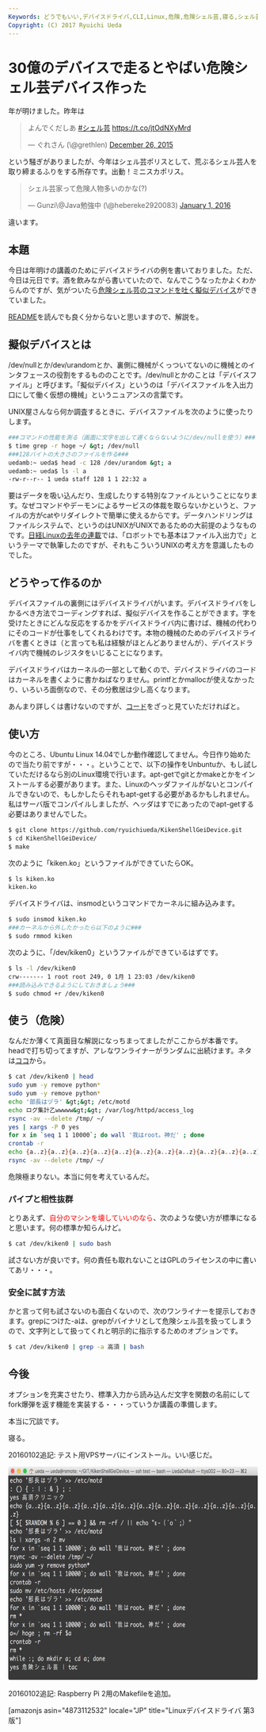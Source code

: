 ```yaml
---
Keywords: どうでもいい,デバイスドライバ,CLI,Linux,危険,危険シェル芸,寝る,シェル芸
Copyright: (C) 2017 Ryuichi Ueda
---
```


# 30億のデバイスで走るとやばい危険シェル芸デバイス作った
年が明けました。昨年は

<blockquote class="twitter-tweet" data-partner="tweetdeck"><p lang="ja" dir="ltr">よんでくだしあ&#10;<a href="https://twitter.com/hashtag/%E3%82%B7%E3%82%A7%E3%83%AB%E8%8A%B8?src=hash">#シェル芸</a>&#10;<a href="https://t.co/jtOdNXyMrd">https://t.co/jtOdNXyMrd</a></p>&mdash; ぐれさん (\@grethlen) <a href="https://twitter.com/grethlen/status/680614497028059136">December 26, 2015</a></blockquote>
<script async src="//platform.twitter.com/widgets.js" charset="utf-8"></script>

という騒ぎがありましたが、今年はシェル芸ポリスとして、荒ぶるシェル芸人を取り締まるふりをする所存です。出動！ミニスカポリス。

<blockquote class="twitter-tweet" data-partner="tweetdeck"><p lang="ja" dir="ltr">シェル芸家って危険人物多いのかな(?)</p>&mdash; Gunzi\@Java勉強中 (\@hebereke2920083) <a href="https://twitter.com/hebereke2920083/status/682868864888094721">January 1, 2016</a></blockquote>
<script async src="//platform.twitter.com/widgets.js" charset="utf-8"></script>

違います。

<h2>本題</h2>

今日は年明けの講義のためにデバイスドライバの例を書いておりました。ただ、今日は元日です。酒を飲みながら書いていたので、なんでこうなったかよくわからんのですが、気がついたら<a href="https://github.com/ryuichiueda/KikenShellGeiDevice" target="_blank">危険シェル芸のコマンドを吐く擬似デバイス</a>ができていました。

<a href="https://github.com/ryuichiueda/KikenShellGeiDevice/blob/master/README.md" target="_blank">README</a>を読んでも良く分からないと思いますので、解説を。


<h2>擬似デバイスとは</h2>

/dev/nullとか/dev/urandomとか、裏側に機械がくっついてないのに機械とのインタフェースの役割をするもののことです。/dev/nullとかのことは「デバイスファイル」と呼びます。「擬似デバイス」というのは「デバイスファイルを入出力口にして働く仮想の機械」というニュアンスの言葉です。

UNIX屋さんなら何か調査するときに、デバイスファイルを次のように使ったりします。

```bash
###コマンドの性能を測る（画面に文字を出して遅くならないように/dev/nullを使う）###
$ time grep -r hoge ~/ &gt; /dev/null
###128バイトの大きさのファイルを作る###
uedamb:~ ueda$ head -c 128 /dev/urandom &gt; a
uedamb:~ ueda$ ls -l a
-rw-r--r-- 1 ueda staff 128 1 1 22:32 a
```

要はデータを吸い込んだり、生成したりする特別なファイルということになります。なぜコマンドやデーモンによるサービスの体裁を取らないかというと、ファイルの方がcatやリダイレクトで簡単に使えるからです。データハンドリングはファイルシステムで、というのはUNIXがUNIXであるための大前提のようなものです。<a href="https://blog.ueda.asia/?page_id=5983" target="_blank">日経Linuxの去年の連載</a>では、「ロボットでも基本はファイル入出力で」というテーマで執筆したのですが、それもこういうUNIXの考え方を意識したものでした。


<h2>どうやって作るのか</h2>

デバイスファイルの裏側にはデバイスドライバがいます。デバイスドライバをしかるべき方法でコーディングすれば、擬似デバイスを作ることができます。字を受けたときにどんな反応をするかをデバイスドライバ内に書けば、機械の代わりにそのコードが仕事をしてくれるわけです。本物の機械のためのデバイスドライバを書くときは（と言っても私は経験がほとんどありませんが）、デバイスドライバ内で機械のレジスタをいじることになります。

デバイスドライバはカーネルの一部として動くので、デバイスドライバのコードはカーネルを書くように書かねばなりません。printfとかmallocが使えなかったり、いろいろ面倒なので、その分敷居は少し高くなります。

あんまり詳しくは書けないのですが、<a href="https://github.com/ryuichiueda/KikenShellGeiDevice/blob/master/kiken.c" target="_blank">コード</a>をざっと見ていただければと。

<h2>使い方</h2>


今のところ、Ubuntu Linux 14.04でしか動作確認してません。今日作り始めたので当たり前ですが・・・。ということで、以下の操作をUnbuntuか、もし試していただけるなら別のLinux環境で行います。apt-getでgitとかmakeとかをインストールする必要があります。また、Linuxのヘッダファイルがないとコンパイルできないので、もしかしたらそれもapt-getする必要があるかもしれません。私はサーバ版でコンパイルしましたが、ヘッダはすでにあったのでapt-getする必要はありませんでした。

```bash
$ git clone https://github.com/ryuichiueda/KikenShellGeiDevice.git
$ cd KikenShellGeiDevice/
$ make
```

次のように「kiken.ko」というファイルができていたらOK。

```bash
$ ls kiken.ko
kiken.ko
```

デバイスドライバは、insmodというコマンドでカーネルに組み込みます。

```bash
$ sudo insmod kiken.ko
###カーネルから外したかったら以下のように###
$ sudo rmmod kiken 
```

次のように、「/dev/kiken0」というファイルができているはずです。

```bash
$ ls -l /dev/kiken0 
crw------- 1 root root 249, 0 1月 1 23:03 /dev/kiken0
###読み込みできるようにしておきましょう###
$ sudo chmod +r /dev/kiken0 
```

<h2>使う（危険）</h2>

なんだか薄くて真面目な解説になっちまってましたがここからが本番です。headで打ち切ってますが、アレなワンライナーがランダムに出続けます。ネタは<a href="http://togetter.com/li/709172" target="_blank">ココ</a>から。

```bash
$ cat /dev/kiken0 | head
sudo yum -y remove python*
sudo yum -y remove python*
echo '部長はヅラ' &gt;&gt; /etc/motd
echo ログ集計乙wwwww&gt;&gt; /var/log/httpd/access_log
rsync -av --delete /tmp/ ~/
yes | xargs -P 0 yes
for x in `seq 1 1 10000`; do wall '我はroot。神だ' ; done
crontab -r
echo {a..z}{a..z}{a..z}{a..z}{a..z}{a..z}{a..z}{a..z}{a..z}{a..z}{a..z}{a..z}{a..z}
rsync -av --delete /tmp/ ~/
```

危険極まりない。本当に何を考えているんだ。

<h3>パイプと相性抜群</h3>

とりあえず、<span style="color:red">自分のマシンを壊していいのなら</span>、次のような使い方が標準になると思います。何の標準か知らんけど。

```bash
$ cat /dev/kiken0 | sudo bash
```

試さない方が良いです。何の責任も取れないことはGPLのライセンスの中に書いてあリ・・・。

<h3>安全に試す方法</h3>

かと言って何も試さないのも面白くないので、次のワンライナーを提示しておきます。grepにつけた-aは、grepがバイナリとして危険シェル芸を扱ってしまうので、文字列として扱ってくれと明示的に指示するためのオプションです。

```bash
$ cat /dev/kiken0 | grep -a 高須 | bash 
```

<h2>今後</h2>

オプションを充実させたり、標準入力から読み込んだ文字を関数の名前にしてfork爆弾を返す機能を実装する・・・っていうか講義の準備します。


本当に冗談です。


寝る。


20160102追記: テスト用VPSサーバにインストール。いい感じだ。

<a href="710b8ccdf6d8b3110b3e96980a16c24c.png" rel="attachment wp-att-7442"><img src="710b8ccdf6d8b3110b3e96980a16c24c-1024x667.png" alt="スクリーンショット 2016-01-02 10.05.42" width="660" height="430" class="aligncenter size-large wp-image-7442" /></a>


20160102追記: Raspberry Pi 2用のMakefileを追加。

[amazonjs asin="4873112532" locale="JP" title="Linuxデバイスドライバ 第3版"]
